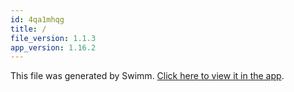 ```yaml
---
id: 4qa1mhqg
title: /
file_version: 1.1.3
app_version: 1.16.2
---
```


This file was generated by Swimm. [Click here to view it in the app](https://app.swimm.io/repos/Z2l0aHViJTNBJTNBVGVzdDMlM0ElM0FQZXRlci1ILUo=/playlists/4qa1mhqg).

